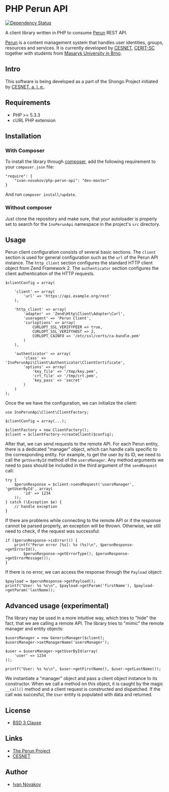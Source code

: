 # PHP Perun API

[![Dependency Status](https://www.versioneye.com/user/projects/529a013a632bacbcb9000002/badge.png)](https://www.versioneye.com/user/projects/529a013a632bacbcb9000002)

A client library written in PHP to consume [Perun](http://perun.metacentrum.cz/web/index.shtml) REST API.

[Perun](http://perun.metacentrum.cz/web/index.shtml) is a content management system that handles user identities, groups, resources and services. 
It is currently developed by [CESNET](http://www.ces.net/), [CERIT-SC](http://www.cerit-sc.cz/en/) together with students from [Masaryk University in Brno](http://www.muni.cz/).

## Intro

This software is being developed as a part of the Shongo Project initiated by [CESNET, a. l. e.](http://www.ces.net/).


## Requirements

* PHP >= 5.3.3
* cURL PHP extension


## Installation

### With Composer

To install the library through [composer](http://getcomposer.org/), add the following requirement to your `composer.json` file:

    "require": {
        "ivan-novakov/php-perun-api": "dev-master"
    }

And run `composer install/update`.

### Without composer

Just clone the repository and make sure, that your autoloader is properly set to search for the `InoPerunApi` namespace in the project's `src` directory.


## Usage

Perun client configuration consists of several basic sections. The `client` section is used for general configuration such as the `url` of the Perun API instance.
The `http_client` section configures the standard HTTP client object from Zend Framework 2. The `authenticator` section configures the client authentication of the HTTP requests.

    $clientConfig = array(
        
        'client' => array(
            'url' => 'https://api.example.org/rest'
        ), 
        
        'http_client' => array(
            'adapter' => 'Zend\Http\Client\Adapter\Curl', 
            'useragent' => 'Perun Client', 
            'curloptions' => array(
                CURLOPT_SSL_VERIFYPEER => true, 
                CURLOPT_SSL_VERIFYHOST => 2, 
                CURLOPT_CAINFO => '/etc/ssl/certs/ca-bundle.pem'
            )
        ), 
     
        'authenticator' => array(
            'class' => 'InoPerunApi\Client\Authenticator\ClientCertificate',
            'options' => array(
                'key_file' => '/tmp/key.pem',
                'crt_file' => '/tmp/crt.pem',
                'key_pass' => 'secret'
            )
        )
    );
    
Once the we have the configuration, we can initialize the client:

    use InoPerunApi\Client\ClientFactory;
    
    $clientConfig = array(...);
    
    $clientFactory = new ClientFactory();
    $client = $clientFactory->createClient($config);
    
After that, we can send requests to the remote API. For each Perun entity, there is a dedicated "manager" object, which can handle calls specific to the corresponding entity. For example, to get the user by its ID, we need to call the `getUserById` method of the `usersManager`. Any method arguments we need to pass should be included in the third argument of the `sendRequest` call:

    try {
        $perunResponse = $client->sendRequest('usersManager', 'getUserById', array(
            'id' => 1234
        ));
    } catch (\Exception $e) {
        // handle exception
    }

If there are problems while connecting to the remote API or if the response cannot be parsed properly, an exception will be thrown. Otherwise, we still need to check, if the request was successful:

    if ($perunResponse->isError()) {
        printf("Perun error [%s]: %s (%s)\n", $perunResponse->getErrorId(), 
            $perunResponse->getErrorType(), $perunResponse->getErrorMessage());
    }
    
If there is no error, we can access the response through the `Payload` object:

    $payload = $perunResponse->getPayload();
    printf("User: %s %s\n", $payload->getParam('firstName'), $payload->getParam('lastName));
    
    
## Advanced usage (experimental)

The library may be used in a more intuitive way, which tries to "hide" the fact, that we are calling a remote API. The library tries to "mimic" the remote manager and entity objects:

    $usersManager = new GenericManager($client);
    $usersManager->setManagerName('usersManager');
    
    $user = $usersManager->getUserById(array(
        'user' => 1234
    ));
    
    printf("User: %s %s\n", $user->getFirstName(), $user->getLastName());
    
We instantiate a "manager" object and pass a client object instance to its constructor. When we call a method on this object, it is caught by the magic `__call()` method and a client request is constructed and dispatched. If the call was succesful, the `User` entity is populated with data and returned.

    
## License

* [BSD 3 Clause](http://debug.cz/license/bsd-3-clause)


## Links

* [The Perun Project](http://perun.metacentrum.cz/web/index.shtml)
* [CESNET](http://www.ces.net/)


## Author

* [Ivan Novakov](http://novakov.cz/)
